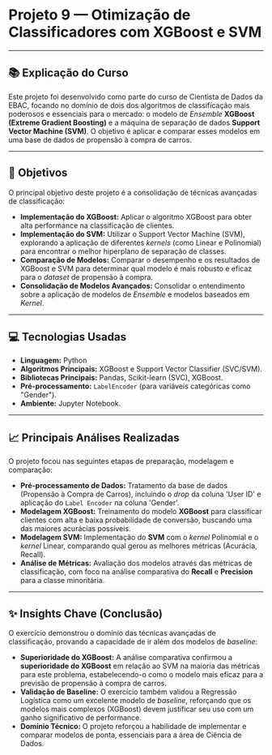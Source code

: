 # Projeto 9 — Otimização de Classificadores com XGBoost e SVM

---

## 📚 Explicação do Curso
Este projeto foi desenvolvido como parte do curso de Cientista de Dados da EBAC, focando no domínio de dois dos algoritmos de classificação mais poderosos e essenciais para o mercado: o modelo de *Ensemble* **XGBoost (Extreme Gradient Boosting)** e a máquina de separação de dados **Support Vector Machine (SVM)**. O objetivo é aplicar e comparar esses modelos em uma base de dados de propensão à compra de carros.

---

## 🎯 Objetivos
O principal objetivo deste projeto é a consolidação de técnicas avançadas de classificação:

* **Implementação do XGBoost:** Aplicar o algoritmo XGBoost para obter alta performance na classificação de clientes.
* **Implementação do SVM:** Utilizar o Support Vector Machine (SVM), explorando a aplicação de diferentes *kernels* (como Linear e Polinomial) para encontrar o melhor hiperplano de separação de classes.
* **Comparação de Modelos:** Comparar o desempenho e os resultados de XGBoost e SVM para determinar qual modelo é mais robusto e eficaz para o *dataset* de propensão à compra.
* **Consolidação de Modelos Avançados:** Consolidar o entendimento sobre a aplicação de modelos de *Ensemble* e modelos baseados em *Kernel*.

---

## 💻 Tecnologias Usadas
* **Linguagem:** Python
* **Algoritmos Principais:** XGBoost e Support Vector Classifier (SVC/SVM).
* **Bibliotecas Principais:** Pandas, Scikit-learn (SVC), XGBoost.
* **Pré-processamento:** `LabelEncoder` (para variáveis categóricas como "Gender").
* **Ambiente:** Jupyter Notebook.

---

## 📈 Principais Análises Realizadas
O projeto focou nas seguintes etapas de preparação, modelagem e comparação:

* **Pré-processamento de Dados:** Tratamento da base de dados (Propensão à Compra de Carros), incluindo o *drop* da coluna 'User ID' e aplicação do `Label Encoder` na coluna 'Gender'.
* **Modelagem XGBoost:** Treinamento do modelo **XGBoost** para classificar clientes com alta e baixa probabilidade de conversão, buscando uma das maiores acurácias possíveis.
* **Modelagem SVM:** Implementação do **SVM** com o *kernel* Polinomial e o *kernel* Linear, comparando qual gerou as melhores métricas (Acurácia, Recall).
* **Análise de Métricas:** Avaliação dos modelos através das métricas de classificação, com foco na análise comparativa do **Recall** e **Precision** para a classe minoritária.

---

## ✨ Insights Chave (Conclusão)

O exercício demonstrou o domínio das técnicas avançadas de classificação, provando a capacidade de ir além dos modelos de *baseline*:

* **Superioridade do XGBoost:** A análise comparativa confirmou a **superioridade do XGBoost** em relação ao SVM na maioria das métricas para este problema, estabelecendo-o como o modelo mais eficaz para a previsão de propensão à compra de carros.
* **Validação de Baseline:** O exercício também validou a Regressão Logística como um excelente modelo de *baseline*, reforçando que os modelos mais complexos (XGBoost) devem justificar seu uso com um ganho significativo de performance.
* **Domínio Técnico:** O projeto reforçou a habilidade de implementar e comparar modelos de ponta, essenciais para a área de Ciência de Dados.

